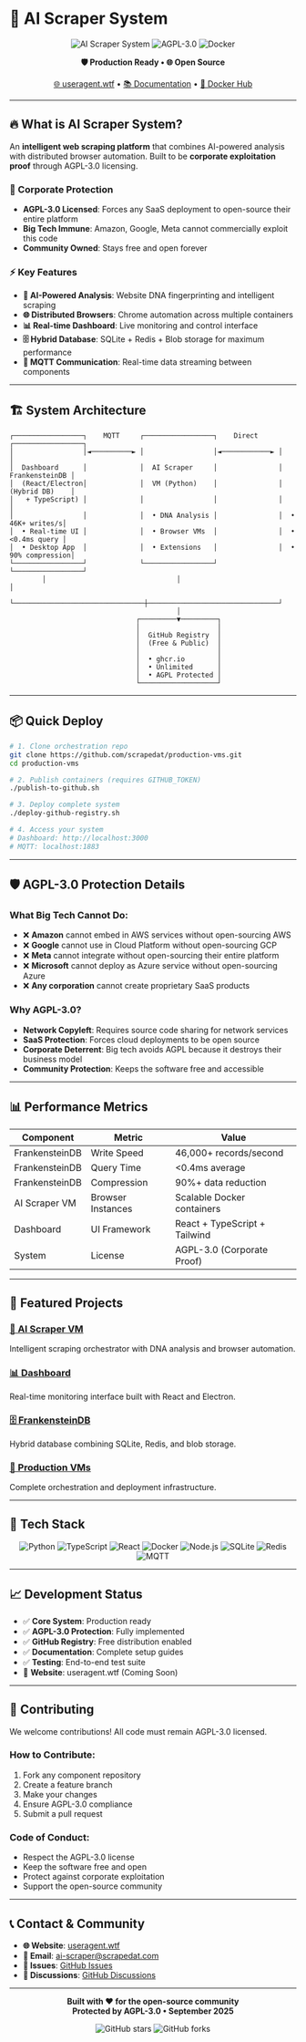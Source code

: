 # 🤖 AI Scraper System

<div align="center">

![AI Scraper System](https://img.shields.io/badge/AI-Scraper_System-FF6B6B?style=for-the-badge&logo=robot&logoColor=white)
![AGPL-3.0](https://img.shields.io/badge/License-AGPL_3.0-4CAF50?style=for-the-badge&logo=gnu&logoColor=white)
![Docker](https://img.shields.io/badge/Docker-Ready-2496ED?style=for-the-badge&logo=docker&logoColor=white)

**🛡️ Production Ready • 🌐 Open Source**

[🌐 useragent.wtf](https://useragent.wtf) • [📚 Documentation](./production-VMs/README.md) • [🐳 Docker Hub](https://hub.docker.com/u/scrapedat)

</div>

---

## 🔥 What is AI Scraper System?

An **intelligent web scraping platform** that combines AI-powered analysis with distributed browser automation. Built to be **corporate exploitation proof** through AGPL-3.0 licensing.

### 🚫 Corporate Protection
- **AGPL-3.0 Licensed**: Forces any SaaS deployment to open-source their entire platform
- **Big Tech Immune**: Amazon, Google, Meta cannot commercially exploit this code
- **Community Owned**: Stays free and open forever

### ⚡ Key Features
- **🧠 AI-Powered Analysis**: Website DNA fingerprinting and intelligent scraping
- **🌐 Distributed Browsers**: Chrome automation across multiple containers
- **📊 Real-time Dashboard**: Live monitoring and control interface
- **🗄️ Hybrid Database**: SQLite + Redis + Blob storage for maximum performance
- **🔄 MQTT Communication**: Real-time data streaming between components

---

## 🏗️ System Architecture

```
┌─────────────────┐    MQTT     ┌─────────────────┐    Direct    ┌─────────────────┐
│                 │◄──────────► │                 │◄────────────► │                 │
│  Dashboard      │             │  AI Scraper     │               │  FrankensteinDB │
│  (React/Electron│             │  VM (Python)    │               │  (Hybrid DB)    │
│   + TypeScript) │             │                 │               │                 │
│                 │             │  • DNA Analysis │               │  • 46K+ writes/s│
│  • Real-time UI │             │  • Browser VMs  │               │  • <0.4ms query │
│  • Desktop App  │             │  • Extensions   │               │  • 90% compression│
└─────────────────┘             └─────────────────┘               └─────────────────┘
        │                                │                                │
        └────────────────────────────────┼────────────────────────────────┘
                                         │
                               ┌─────────▼─────────┐
                               │                   │
                               │  GitHub Registry  │
                               │  (Free & Public)  │
                               │                   │
                               │  • ghcr.io        │
                               │  • Unlimited      │
                               │  • AGPL Protected │
                               └───────────────────┘
```

---

## 📦 Quick Deploy

```bash
# 1. Clone orchestration repo
git clone https://github.com/scrapedat/production-vms.git
cd production-vms

# 2. Publish containers (requires GITHUB_TOKEN)
./publish-to-github.sh

# 3. Deploy complete system
./deploy-github-registry.sh

# 4. Access your system
# Dashboard: http://localhost:3000
# MQTT: localhost:1883
```

---

## 🛡️ AGPL-3.0 Protection Details

### What Big Tech Cannot Do:
- ❌ **Amazon** cannot embed in AWS services without open-sourcing AWS
- ❌ **Google** cannot use in Cloud Platform without open-sourcing GCP
- ❌ **Meta** cannot integrate without open-sourcing their entire platform
- ❌ **Microsoft** cannot deploy as Azure service without open-sourcing Azure
- ❌ **Any corporation** cannot create proprietary SaaS products

### Why AGPL-3.0?
- **Network Copyleft**: Requires source code sharing for network services
- **SaaS Protection**: Forces cloud deployments to be open source
- **Corporate Deterrent**: Big tech avoids AGPL because it destroys their business model
- **Community Protection**: Keeps the software free and accessible

---

## 📊 Performance Metrics

| Component | Metric | Value |
|-----------|--------|-------|
| FrankensteinDB | Write Speed | 46,000+ records/second |
| FrankensteinDB | Query Time | <0.4ms average |
| FrankensteinDB | Compression | 90%+ data reduction |
| AI Scraper VM | Browser Instances | Scalable Docker containers |
| Dashboard | UI Framework | React + TypeScript + Tailwind |
| System | License | AGPL-3.0 (Corporate Proof) |

---

## 🌟 Featured Projects

### [🤖 AI Scraper VM](https://github.com/scrapedat/ai-scraper-vm)
Intelligent scraping orchestrator with DNA analysis and browser automation.

### [📊 Dashboard](https://github.com/scrapedat/ai-scraper-dashboard)
Real-time monitoring interface built with React and Electron.

### [🗄️ FrankensteinDB](https://github.com/scrapedat/frankenstein-db)
Hybrid database combining SQLite, Redis, and blob storage.

### [🚀 Production VMs](https://github.com/scrapedat/production-vms)
Complete orchestration and deployment infrastructure.

---

## 🔧 Tech Stack

<div align="center">

![Python](https://img.shields.io/badge/Python-3776AB?style=flat-square&logo=python&logoColor=white)
![TypeScript](https://img.shields.io/badge/TypeScript-007ACC?style=flat-square&logo=typescript&logoColor=white)
![React](https://img.shields.io/badge/React-20232A?style=flat-square&logo=react&logoColor=black)
![Docker](https://img.shields.io/badge/Docker-2496ED?style=flat-square&logo=docker&logoColor=white)
![Node.js](https://img.shields.io/badge/Node.js-43853D?style=flat-square&logo=node.js&logoColor=white)
![SQLite](https://img.shields.io/badge/SQLite-07405E?style=flat-square&logo=sqlite&logoColor=white)
![Redis](https://img.shields.io/badge/Redis-DC382D?style=flat-square&logo=redis&logoColor=white)
![MQTT](https://img.shields.io/badge/MQTT-660066?style=flat-square&logo=mqtt&logoColor=white)

</div>

---

## 📈 Development Status

- ✅ **Core System**: Production ready
- ✅ **AGPL-3.0 Protection**: Fully implemented
- ✅ **GitHub Registry**: Free distribution enabled
- ✅ **Documentation**: Complete setup guides
- ✅ **Testing**: End-to-end test suite
- 🚧 **Website**: useragent.wtf (Coming Soon)

---

## 🤝 Contributing

We welcome contributions! All code must remain AGPL-3.0 licensed.

### How to Contribute:
1. Fork any component repository
2. Create a feature branch
3. Make your changes
4. Ensure AGPL-3.0 compliance
5. Submit a pull request

### Code of Conduct:
- Respect the AGPL-3.0 license
- Keep the software free and open
- Protect against corporate exploitation
- Support the open-source community

---

## 📞 Contact & Community

- **🌐 Website**: [useragent.wtf](https://useragent.wtf)
- **📧 Email**: ai-scraper@scrapedat.com
- **🐛 Issues**: [GitHub Issues](https://github.com/scrapedat/production-vms/issues)
- **💬 Discussions**: [GitHub Discussions](https://github.com/scrapedat/production-vms/discussions)

---

<div align="center">

**Built with ❤️ for the open-source community**  
**Protected by AGPL-3.0 • September 2025**

![GitHub stars](https://img.shields.io/github/stars/scrapedat/production-vms?style=social)
![GitHub forks](https://img.shields.io/github/forks/scrapedat/production-vms?style=social)

</div>
